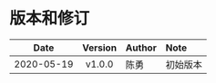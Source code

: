 # 版本和修订

| Date       | Version | Author | Note     |
| ---------- | :-----: | :----- | :------- |
| 2020-05-19 | v1.0.0  | 陈勇   | 初始版本 |

